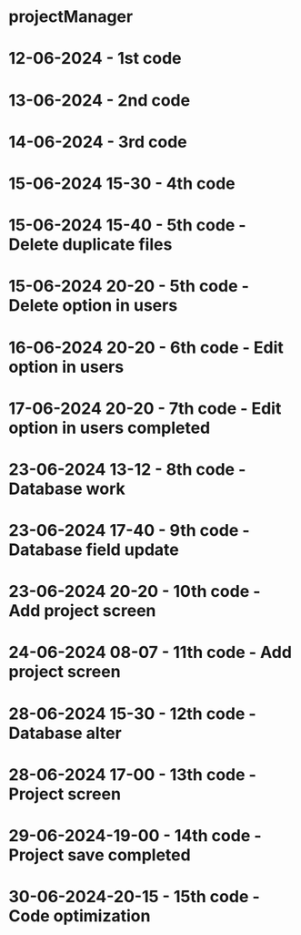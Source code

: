 # projectManager
# 12-06-2024 - 1st code
# 13-06-2024 - 2nd code
# 14-06-2024 - 3rd code
# 15-06-2024 15-30 - 4th code
# 15-06-2024 15-40 - 5th code - Delete duplicate files
# 15-06-2024 20-20 - 5th code - Delete option in users
# 16-06-2024 20-20 - 6th code - Edit option in users
# 17-06-2024 20-20 - 7th code - Edit option in users completed
# 23-06-2024 13-12 - 8th code - Database work
# 23-06-2024 17-40 - 9th code - Database field update
# 23-06-2024 20-20 - 10th code - Add project screen
# 24-06-2024 08-07 - 11th code - Add project screen
# 28-06-2024 15-30 - 12th code - Database alter
# 28-06-2024 17-00 - 13th code - Project screen
# 29-06-2024-19-00 - 14th code - Project save completed
# 30-06-2024-20-15 - 15th code - Code optimization
